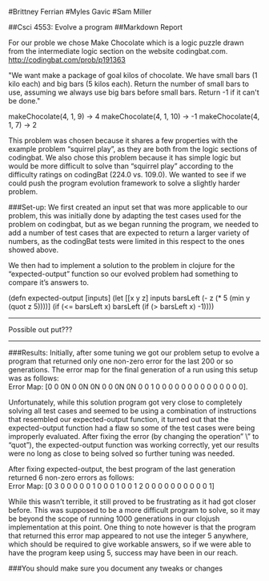 #Brittney Ferrian
#Myles Gavic
#Sam Miller

##Csci 4553: Evolve a program
##Markdown Report

For our proble we chose Make Chocolate which is a logic puzzle drawn from the intermediate logic section on the website codingbat.com.
http://codingbat.com/prob/p191363

"We want make a package of goal kilos of chocolate. We have small bars (1 kilo each) and big 
bars (5 kilos each). Return the number of small bars to use, assuming we always use big bars 
before small bars. Return -1 if it can't be done."

makeChocolate(4, 1, 9) → 4
makeChocolate(4, 1, 10) → -1
makeChocolate(4, 1, 7) → 2

This problem was chosen because it shares a few properties with the example problem
“squirrel play”, as they are both from the logic sections of codingbat.  We also 
chose this problem because it has simple logic but would be more difficult to solve 
than “squirrel play” according to the difficulty ratings on codingBat (224.0 vs. 109.0). 
We wanted to see if we could push the program evolution framework to solve a slightly harder problem.

###Set-up:
We first created an input set that was more applicable to our problem, this was initially 
done by adapting the test cases used for the problem on codingbat, but as we began running 
the program, we needed to add a number of test cases that are expected to return a larger 
variety of numbers, as the codingBat tests were limited in this respect to the ones showed above.

We then had to implement a solution to the problem in clojure for the “expected-output” function 
so our evolved problem had something to compare it’s answers to.

(defn expected-output
  [inputs]
  (let [[x y z] inputs
    barsLeft (- z (* 5 (min y (quot z 5))))]
    (if (<= barsLeft x) barsLeft
    (if (> barsLeft x) -1))))
    
*******************************************
Possible out put???
*******************************************
 
###Results:
Initially, after some tuning we got our problem setup to evolve a program that returned only 
one non-zero error for the last 200 or so generations. The error map for the final generation of
a run using this setup was as follows:	
Error Map: [0 0 0N 0 0N 0N 0 0 0N 0N 0 0 1 0 0 0 0 0 0 0 0 0 0 0 0 0 0]. 

Unfortunately, while this solution program got very close to completely solving all test
cases and seemed to be using a combination of instructions that resembled our 
expected-output function, it turned out that the expected-output function had a flaw so
some of the test cases were being improperly evaluated. After fixing the error (by changing 
the operation” \” to “quot”), the expected-output function was working correctly, yet our 
results were no long as close to being solved so further tuning was needed.

After fixing expected-output, the best program of the last generation returned 6 non-zero 
errors as follows:										
Error Map: [0 3 0 0 0 0 0 1 0 0 0 1 0 0 1 2 0 0 0 0 0 0 0 0 0 0 1]

While this wasn’t terrible, it still proved to be frustrating as it had got closer before. This 
was supposed to be a more difficult program to solve, so it may be beyond the scope of running 
1000 generations in our clojush implementation at this point. 
One thing to note however is that the program that returned this error map appeared to not 
use the integer 5 anywhere, which should be required to give workable answers, so if we were 
able to have the program keep using 5, success may have been in our reach.


###You should make sure you document any tweaks or changes
